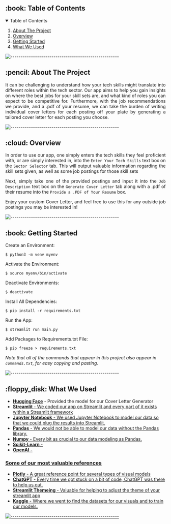 <!-- TABLE OF CONTENTS -->
<h2 id="table-of-contents"> :book: Table of Contents</h2>

<details open="open">
  <summary>Table of Contents</summary>
  <ol>
    <li><a href="#about-the-project"> About The Project</a></li>
    <li><a href="#overview"> Overview</a></li>
    <li><a href="#getting-started"> Getting Started</a></li>
    <li><a href="#setup"> What We Used</a></li>
  </ol>
</details>

![-----------------------------------------------------](https://raw.githubusercontent.com/andreasbm/readme/master/assets/lines/rainbow.png)

<!-- ABOUT THE PROJECT -->
<h2 id="about-the-project"> :pencil: About The Project</h2>

<p align="justify"> 
  It can be challenging to understand how your tech skills might translate into different roles within the tech sector. Our app aims to help you gain insights on where the best jobs for your skill sets are, and what kind of roles you can expect to be competitive for. Furthermore, with the job recommendations we provide, and a .pdf of your resume, we can take the burden of writing individual cover letters for each posting off your plate by generating a tailored cover letter for each posting you choose.
</p>

![-----------------------------------------------------](https://raw.githubusercontent.com/andreasbm/readme/master/assets/lines/rainbow.png)

<!-- OVERVIEW -->
<h2 id="overview"> :cloud: Overview</h2>

<p align="justify"> 
  In order to use our app, one simply enters the tech skills they feel proficient with, or are simply interested in, into the <code>Enter Your Tech Skills</code> text box on the <code>Sector Selector</code> tab. This will output valuable information regarding the skill sets given, as well as some job postings for those skill sets
</p>

<p align="justify"> 
  Next, simply take one of the provided postings and input it into the <code>Job Description</code> text box on the <code>Generate Cover Letter</code> tab along with a .pdf of their resume into the <code>Provide a .PDF of Your Resume</code> box.
</p>

<p align="justify"> 
  Enjoy your custom Cover Letter, and feel free to use this for any outside job postings you may be interested in!
</p>

![-----------------------------------------------------](https://raw.githubusercontent.com/andreasbm/readme/master/assets/lines/rainbow.png)

<!-- GETTING STARTED -->
<h2 id="getting-started"> :book: Getting Started</h2>

<p>Create an Environment:</p>
<pre><code>$ python3 -m venv myenv</code></pre>

<p>Activate the Environment:</p>
<pre><code>$ source myenv/bin/activate</code></pre>

<p>Deactivate Environments:</p>
<pre><code>$ deactivate</code></pre>

<p>Install All Dependencies:</p>
<pre><code>$ pip install -r requirements.txt</code></pre>

<p>Run the App:</p>
<pre><code>$ streamlit run main.py</code></pre>

<p>Add Packages to Requirements.txt File:</p>
<pre><code>$ pip freeze > requirements.txt</code></pre>

<i>Note that all of the commands that appear in this project also appear in <code>commands.txt</code>, for easy copying and pasting.</i>

![-----------------------------------------------------](https://raw.githubusercontent.com/andreasbm/readme/master/assets/lines/rainbow.png)

<!-- SETUP -->
<h2 id="setup"> :floppy_disk: What We Used</h2>

<ul>
  <li><b><a href="https://huggingface.co/">Hugging Face</a></b> - Provided the model for our Cover Letter Generator</li>
  <li><b><a href="https://streamlit.io//">Streamlit</b> - We coded our app on Streamlit and every part of it exists within a Streamlit framework</li>
  <li><b><a href="https://jupyter.org/">Jupyter Notebook</b> - We used Jupyter Notebook to model our data so that we could plug the results into Streamlit.</li>
  <li><b><a href="https://pandas.pydata.org/">Pandas</b> - We would not be able to model our data without the Pandas library.</li>
  <li><b><a href="https://numpy.org/">Numpy</b> - Every bit as crucial to our data modeling as Pandas.</li>
  <li><b><a href="https://scikit-learn.org/stable/">Scikit-Learn</b> - </li>
  <li><b><a href="https://openai.com/">OpenAI</b> - </li>
</ul>

<h3>Some of our most valuable references</h3>
<ul>
  <li><b><a href="https://plotly.com/python/plotly-express/">Plotly</b> - A great reference point for several types of visual models</li>
  <li><b><a href="https://chat.openai.com/">ChatGPT</b> - Every time we got stuck on a bit of code, ChatGPT was there to help us out.</li>
  <li><b><a href="https://docs.streamlit.io/library/advanced-features/theming">Streamlit Themeing</b> - Valuable for helping to adjust the theme of your streamlit app</li>
  <li><b><a href="https://www.kaggle.com/">Kaggle</b> - Where we went to find the datasets for our visuals and to train our models.</li>
</ul>

![-----------------------------------------------------](https://raw.githubusercontent.com/andreasbm/readme/master/assets/lines/rainbow.png)
